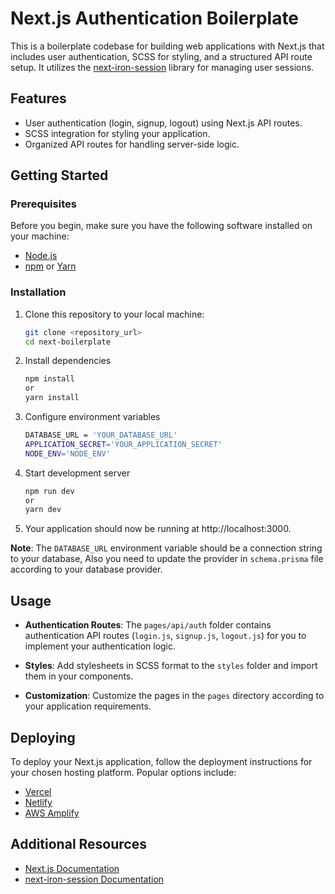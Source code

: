 # Next.js Authentication Boilerplate

This is a boilerplate codebase for building web applications with Next.js that includes user authentication, SCSS for styling, and a structured API route setup. It utilizes the [next-iron-session](https://github.com/vvo/next-iron-session) library for managing user sessions.

## Features

- User authentication (login, signup, logout) using Next.js API routes.
- SCSS integration for styling your application.
- Organized API routes for handling server-side logic.

## Getting Started

### Prerequisites

Before you begin, make sure you have the following software installed on your machine:

- [Node.js](https://nodejs.org/)
- [npm](https://www.npmjs.com/) or [Yarn](https://yarnpkg.com/)

### Installation

1. Clone this repository to your local machine:

   ```bash
   git clone <repository_url>
   cd next-boilerplate
   ```

2. Install dependencies

   ```bash
   npm install
   or
   yarn install
   ```

3. Configure environment variables

    ```bash
   DATABASE_URL = 'YOUR_DATABASE_URL'
   APPLICATION_SECRET='YOUR_APPLICATION_SECRET'
   NODE_ENV='NODE_ENV'
   ```

4. Start development server

    ```bash
   npm run dev
   or
   yarn dev
   ```

5. Your application should now be running at http://localhost:3000.

**Note**: The `DATABASE_URL` environment variable should be a connection string to your database, Also you need to update the provider in `schema.prisma` file according to your database provider.
## Usage

- **Authentication Routes**: The `pages/api/auth` folder contains authentication API routes (`login.js`, `signup.js`, `logout.js`) for you to implement your authentication logic.

- **Styles**: Add stylesheets in SCSS format to the `styles` folder and import them in your components.

- **Customization**: Customize the pages in the `pages` directory according to your application requirements.

## Deploying

To deploy your Next.js application, follow the deployment instructions for your chosen hosting platform. Popular options include:

- [Vercel](https://vercel.com/)
- [Netlify](https://www.netlify.com/)
- [AWS Amplify](https://aws.amazon.com/amplify/)

## Additional Resources

- [Next.js Documentation](https://nextjs.org/docs)
- [next-iron-session Documentation](https://github.com/vvo/next-iron-session)